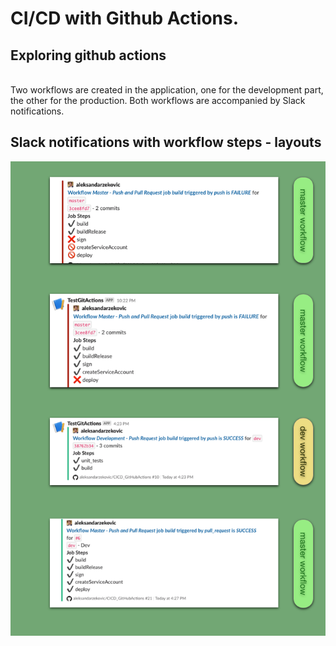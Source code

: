 # CI/CD with Github Actions.
## Exploring github actions

<br />
Two workflows are created in the application, one for the development part, the other for the production. Both workflows are accompanied by Slack notifications.
<br />

## Slack notifications with workflow steps - layouts
![CICD slackNotifImage](/images/slackNotifImage.png)
